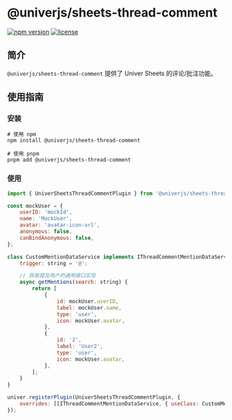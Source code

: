 # @univerjs/sheets-thread-comment

[![npm version](https://img.shields.io/npm/v/@univerjs/sheets-thread-comment)](https://npmjs.org/packages/@univerjs/sheets-thread-comment)
[![license](https://img.shields.io/npm/l/@univerjs/sheets-thread-comment)](https://img.shields.io/npm/l/@univerjs/sheets-thread-comment)

## 简介

`@univerjs/sheets-thread-comment` 提供了 Univer Sheets 的评论/批注功能。


## 使用指南

### 安装

```shell
# 使用 npm
npm install @univerjs/sheets-thread-comment

# 使用 pnpm
pnpm add @univerjs/sheets-thread-comment
```

### 使用
```js
import { UniverSheetsThreadCommentPlugin } from '@univerjs/sheets-thread-comment';

const mockUser = {
    userID: 'mockId',
    name: 'MockUser',
    avatar: 'avatar-icon-url',
    anonymous: false,
    canBindAnonymous: false,
};

class CustomMentionDataService implements IThreadCommentMentionDataService {
    trigger: string = '@';

    // 获取提及用户的通用接口实现
    async getMentions(search: string) {
        return [
            {
                id: mockUser.userID,
                label: mockUser.name,
                type: 'user',
                icon: mockUser.avatar,
            },
            {
                id: '2',
                label: 'User2',
                type: 'user',
                icon: mockUser.avatar,
            },
        ];
    }
}

univer.registerPlugin(UniverSheetsThreadCommentPlugin, {
    overrides: [[IThreadCommentMentionDataService, { useClass: CustomMentionDataService }]],
});
```
